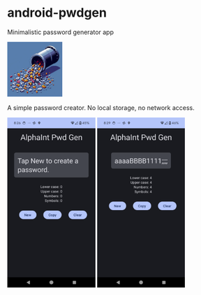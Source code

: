 # android-pwdgen
Minimalistic password generator app

<img src="app/src/main/res/mipmap-xxhdpi/appicon.jpg" width=25% height=25%/>

A simple password creator. No local storage, no network access.

<img src="assets/screenshot-blank.png" width=40% height=40%/> <img src="assets/screenshot-example.png" width=40% height=40%/>
